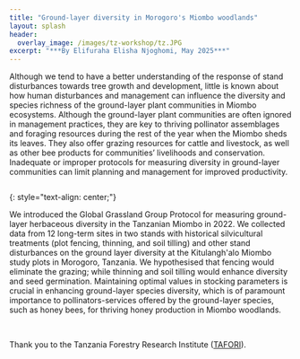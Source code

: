 ```yaml
---
title: "Ground-layer diversity in Morogoro's Miombo woodlands"
layout: splash
header:
  overlay_image: /images/tz-workshop/tz.JPG
excerpt: "***By Elifuraha Elisha Njoghomi, May 2025***"
---
```


Although we tend to have a better understanding of the response of stand disturbances towards tree growth and development, little is known about how human disturbances and management can influence the diversity and species richness of the ground-layer plant communities in Miombo ecosystems. Although the ground-layer plant communities are often ignored in management practices, they are key to thriving pollinator assemblages and foraging resources during the rest of the year when the Miombo sheds its leaves. They also offer grazing resources for cattle and livestock, as well as other bee products for communities’ livelihoods and conservation. Inadequate or improper protocols for measuring diversity in ground-layer communities can limit planning and management for improved productivity.

<figure style="width: 800px" class="align-left">
  <img src="{{ site.url }}{{ site.baseurl }}/images/tz-workshop/tz2.jpg" alt="">
</figure>
{: style="text-align: center;"}

We introduced the Global Grassland Group Protocol for measuring ground-layer herbaceous diversity in the Tanzanian Miombo in 2022. We collected data from 12 long-term sites in two stands with historical silvicultural treatments (plot fencing, thinning, and soil tilling) and other stand disturbances on the ground layer diversity at the Kitulangh'alo Miombo study plots in Morogoro, Tanzania. We hypothesised that fencing would eliminate the grazing; while thinning and soil tilling would enhance diversity and seed germination. Maintaining optimal values in stocking parameters is crucial in enhancing ground-layer species diversity, which is of paramount importance to pollinators-services offered by the ground-layer species, such as honey bees, for thriving honey production in Miombo woodlands. 

<br>

Thank you to the Tanzania Forestry Research Institute ([TAFORI](https://tafori.or.tz/)).
